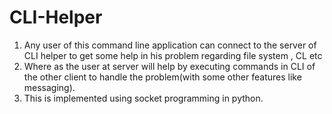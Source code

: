 # CLI-Helper
1. Any user of this command line application can connect to the server of CLI helper to get some help in his problem regarding file system , CL etc 
2. Where as the user at server will help by executing commands in CLI of the other client to handle the problem(with some other features like messaging).
3. This is implemented using socket programming in python.
